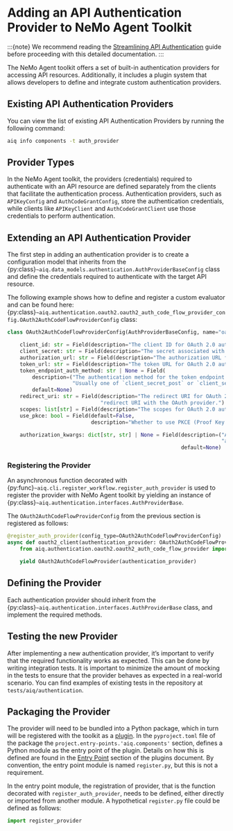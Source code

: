 <!--
SPDX-FileCopyrightText: Copyright (c) 2025, NVIDIA CORPORATION & AFFILIATES. All rights reserved.
SPDX-License-Identifier: Apache-2.0

Licensed under the Apache License, Version 2.0 (the "License");
you may not use this file except in compliance with the License.
You may obtain a copy of the License at

http://www.apache.org/licenses/LICENSE-2.0

Unless required by applicable law or agreed to in writing, software
distributed under the License is distributed on an "AS IS" BASIS,
WITHOUT WARRANTIES OR CONDITIONS OF ANY KIND, either express or implied.
See the License for the specific language governing permissions and
limitations under the License.
-->

# Adding an API Authentication Provider to NeMo Agent Toolkit
:::{note}
We recommend reading the [Streamlining API Authentication](../reference/api-authentication.md) guide before proceeding with this detailed documentation.
:::

The NeMo Agent toolkit offers a set of built-in authentication providers for accessing API resources. Additionally, it includes
a plugin system that allows developers to define and integrate custom authentication providers.

## Existing API Authentication Providers
You can view the list of existing API Authentication Providers by running the following command:
```bash
aiq info components -t auth_provider
```

## Provider Types
In the NeMo Agent toolkit, the providers (credentials) required to authenticate with an API resource are defined separately
from the clients that facilitate the authentication process. Authentication providers, such as `APIKeyConfig` and
`AuthCodeGrantConfig`, store the authentication credentials, while clients like `APIKeyClient` and
`AuthCodeGrantClient` use those credentials to perform authentication.

## Extending an API Authentication Provider
The first step in adding an authentication provider is to create a configuration model that inherits from the
{py:class}`~aiq.data_models.authentication.AuthProviderBaseConfig` class and define the credentials required to
authenticate with the target API resource.

The following example shows how to define and register a custom evaluator and can be found here:
{py:class}`~aiq.authentication.oauth2.oauth2_auth_code_flow_provider_config.OAuth2AuthCodeFlowProviderConfig` class:
```python
class OAuth2AuthCodeFlowProviderConfig(AuthProviderBaseConfig, name="oauth2_auth_code_flow"):

    client_id: str = Field(description="The client ID for OAuth 2.0 authentication.")
    client_secret: str = Field(description="The secret associated with the client_id.")
    authorization_url: str = Field(description="The authorization URL for OAuth 2.0 authentication.")
    token_url: str = Field(description="The token URL for OAuth 2.0 authentication.")
    token_endpoint_auth_method: str | None = Field(
        description=("The authentication method for the token endpoint. "
                     "Usually one of `client_secret_post` or `client_secret_basic`."),
        default=None)
    redirect_uri: str = Field(description="The redirect URI for OAuth 2.0 authentication. Must match the registered "
                              "redirect URI with the OAuth provider.")
    scopes: list[str] = Field(description="The scopes for OAuth 2.0 authentication.", default_factory=list)
    use_pkce: bool = Field(default=False,
                           description="Whether to use PKCE (Proof Key for Code Exchange) in the OAuth 2.0 flow.")

    authorization_kwargs: dict[str, str] | None = Field(description=("Additional keyword arguments for the "
                                                                     "authorization request."),
                                                        default=None)
```

### Registering the Provider
An asynchronous function decorated with {py:func}`~aiq.cli.register_workflow.register_auth_provider` is used to register the provider with NeMo Agent toolkit by yielding an instance of
{py:class}`~aiq.authentication.interfaces.AuthProviderBase`.

The `OAuth2AuthCodeFlowProviderConfig` from the previous section is registered as follows:
```python
@register_auth_provider(config_type=OAuth2AuthCodeFlowProviderConfig)
async def oauth2_client(authentication_provider: OAuth2AuthCodeFlowProviderConfig, builder: Builder):
    from aiq.authentication.oauth2.oauth2_auth_code_flow_provider import OAuth2AuthCodeFlowProvider

    yield OAuth2AuthCodeFlowProvider(authentication_provider)
```

## Defining the Provider
Each authentication provider should inherit from the {py:class}`~aiq.authentication.interfaces.AuthProviderBase` class, and implement the required methods.

## Testing the new Provider
After implementing a new authentication provider, it’s important to verify that the required functionality works as expected. This can be done by writing integration tests. It is important to minimize the amount of mocking in the tests to ensure that the provider behaves as expected in a real-world scenario. You can find examples of existing tests in the repository at `tests/aiq/authentication`.

## Packaging the Provider

The provider will need to be bundled into a Python package, which in turn will be registered with the toolkit as a [plugin](../extend/plugins.md). In the `pyproject.toml` file of the package the
`project.entry-points.'aiq.components'` section, defines a Python module as the entry point of the plugin. Details on how this is defined are found in the [Entry Point](../extend/plugins.md#entry-point) section of the plugins document. By convention, the entry point module is named `register.py`, but this is not a requirement.

In the entry point module, the registration of provider, that is the function decorated with `register_auth_provider`, needs to be defined, either directly or imported from another module. A hypothetical `register.py` file could be defined as follows:

```python
import register_provider
```
